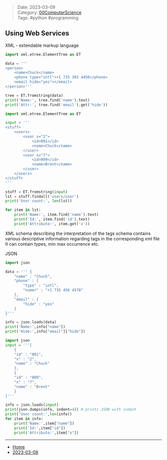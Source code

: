 >Date: 2023-03-09  
>Category: [00ComputerScience](links/00ComputerScience.md)  
>Tags: #python #programming  

## Using Web Services

XML - extendable markup language

```python
import xml.etree.ElementTree as ET

data = '''
<person>
	<name>Chuck</name>
	<phone type="intl">+1 735 303 4456</phone>
	<email hide="yes"></email>
</person>'''

tree = ET.fromstring(data)
print('Name:', tree.find('name').text)
print('Attr:', tree.find('email').get('hide'))
```

```python
import xml.etree.ElementTree as ET

input = '''
<stuff>
	<users>
		<user x="2">
			<id>001</id>
			<name>Chuck</name>
		</user>
		<user x="7">
			<id>009</id>
			<name>Brent</name>
		</user>
	</users>
</stuff>
'''

stuff = ET.fromstring(input)
lst = stuff.findall('users/user')
print('User count:', len(lst))

for item in lst:
	print('Name:', item.find('name').text)
	print('Id:', item.find('id').text)
	print('Attribute:', item.get('x'))
```

XML schema describing the interpretation of the tags
schema contains various descriptive information regarding tags in the corresponding xml file
It can contain types, min max occurrence etc.

JSON
```python
import json

data = ''' {
	"name" : "Chuck",
	"phone" : {
		"type" : "intl",
		"numer" : "+1 735 456 4578"
	},
	"email" : {
		"hide" : "yes"
	}
}'''

info = json.loads(data)
print('Name:',info["name"])
print('Hide:',info["email"]["hide"])
```

```python
import json
input = '''[
	{ 
	"id" : "001",
	"x" : "2",
	"name" : "Chuck"
	},
	{
	"id" : "009",
	"x" : "7",
	"name" : "Brent"
	}
]'''

info = json.loads(input)
print(json.dumps(info, indent=4)) # prints JSON with indent
print('User count:',len(info))
for item in info:
	print('Name:',item["name"])
	print('Id:',item["id"])
	print('Attribute:',item["x"])
```



---
- [Home](https://heartthymes.github.io)
- [2023-03-08](2023-03-08.md)
